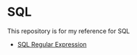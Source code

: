 # SQL
This repository is for my reference for SQL

* [SQL Regular Expression](http://www.mysqltutorial.org/mysql-regular-expression-regexp.aspx)
